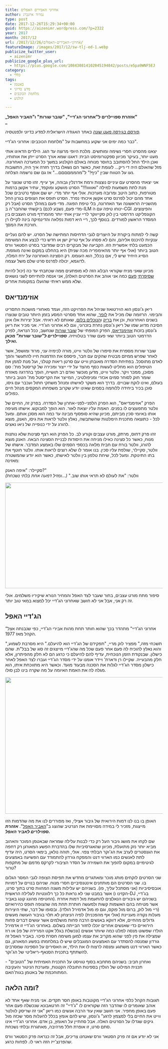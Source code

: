 ```yaml
---
title: אחרוני האבירים האפלים
author: נמרוד איזנברג
type: post
date: 2017-12-26T15:29:34+00:00
guid: https://aizenimr.wordpress.com/?p=2322
year: 2017
month: 2017/12
url: /2017/12/26/אחרוני-האבירים-האפלים/
featureImage: /images/2017/12/sw-tlj-ed-1.webp
publicize_twitter_user:
  - aizenimr
publicize_google_plus_url:
  - https://plus.google.com/108430814102045194842/posts/e5pa9WNF5EJ
category:
  - כללי
tags:
  - באטמן
  - מדע בדיוני
  - מלחמת הכוכבים
  - קולנוע

---
```

**_אזהרת ספויילרים ל"אחרוני הג'דיי", "שובר שורות" ו"האביר האפל"  
_** 

_[פורסם בגירסה מעט שונה][1] באתר האגודה הישראלית למדע בדיוני ולפנטסיה._

כבר כמה ימים אני שקוע במחשבות על "מלחמת הכוכבים: אחרוני הג'דיי".

יצאנו מהסרט חסרי נשימה ומותשים. מלכת היופי מרוצה עד הגג. הילדים הדאיגו אותי מעט יותר, בעיקר מכיוון ספקטרומיסט הבית: דאגנו שמא אורך הסרט ייתן את אותותיו, ואכן הילד החל להסתובב בחוסר מנוחה באולם הקולנוע במשך כל המערכה האחרונה. מזל שהאולם היה די ריק... לעומת זאת, כאשר הם נשאלו בדרך חזרה איך היה, התשובות נעו על הטווח שבין "כיף!" ל"מהממםםםם..." אז גם שם נרשמה הצלחה.

אני יצאתי מהסרט עם עיניים נוצצות ורמת אדרנלין גבוהה, אך עייף. זהו סרט שנוצר על מנת לתת משמעות למילה "ואווווו!!!" הסרט מושקע ומוקפד, עתיר אקשן ברמות מטורפות, כתוב היטב ומרובה מערכות. אולי אף יותר מדי. יש שם אוסף נרטיבים שכל אחד מהם יכול לפרנס סרט אקשן איכותי נפרד. הסרט תופס את הצופים בגרון החל מהשנייה הראשונה ועד האחרונה, בלי טיפת הפוגה. מדי פעם במהלך הסרט (אבל רק מדי פעם, נשבע לכם) ביקשתי שהחבר'ה ב-ILM ינוחו טיפה עם ה-CGI והפיצוצים. הקונפליקט הדרמטי בין לוק סקייווקר לריי עניין אותי יותר מהמרדף מורט העצבים בין המסדר הראשון למורדים. בנוסף לכך, ריי היא דמות נפלאה והדינמיקה בינה לקיילו רן חורכת את המסך.

קשה לי למתוח ביקורת על היוצרים לגבי הדחיסות המתישה של הסרט. יש להם נעליים ענקיות להיכנס אליהם, והם לא פסחו על אף טריק ישן או חדש כדי לבצע את המשימה הכמעט בלתי אפשרית הזו. הקביעה של מבקרים רבים שמדובר בסרט הסטאר וורס הטוב ביותר (אולי אף יותר מהאימפריה מכה שנית) היא בהחלט במקום ואינה מוגזמת. הסייג היחיד שיש לי, אם בכלל, הוא העומס. רק הסצינה האחרונה על ירח המלח, לדוגמא, יכולה לפרנס סרט שלם משל עצמה.

מכיוון שאני מניח שקוראי הבלוג הזה לא מופתעים ממה שכתבתי עד כה (יכול להיות [שסיפרתי][2] [פעם][3] כמה אני אוהב את הסרטים האלה), אני אנסה להתייחס לשני נושאים שלא ממש ראיתי שהועלו במקומות אחרים.

## אוזימנדיאס

ריאן ג'ונסון הוא הוירטואוז שניהל את הפרויקט הזה, ועמד מאחורי מושכות התסריט והבימוי. הרזומה שלו מכיל את [לופר][4], שהוא אחד מסרטי המסע בזמן היותר טובים שנוצרו בשנים האחרונות, וכן את [בריק][5] ו[הנוכלים בלום][6], שאותם לא ראיתי. אבל יצירות אלו אינן הסיבה מדוע שמו של ריאן ג'ונסון נחרת בזכרוני, וגם לא אחרוני הג'דיי. אני מכיר את ריאן ג'ונסון בזכות [אוזימנדיאס][7], הפרק המופתי של [שובר שורות][8] שנחשב, ככל הנראה, לפרק הדרמטי הטוב ביותר שאי פעם שודר בטלוויזיה. **_ספויילרים ל"שובר שורות" מכאן ואילך._**

שובר שורות מספרת את סיפורו של וולטר ווייט, מורה לכימיה עני, מרוד ומושפל, אשר לאחר שפרש ממיזם מבטיח שהקים עם חבר, פיספס את הזדמנות חייו להתעשר והפך לאדם מתוסכל. בפתיחת הסדרה מאובחן ווייט עם סרטן ריאות קטלני, ועל מנת לממן את הטיפולים הוא מחליט לעשות כסף מהצד על ידי ייצור ומכירה של קריסטל מת': סם מסוכן, ממכר ויקר. וולטר ווייט, מדען מוכשר ואדם רב תושייה, הופך בהדרגה מאזרח שומר חוק לסוחר סמים אכזרי ומניפולטיבי, המייצר את הקריסטל מת' הטוב ביותר בעולם, ואינו לוקח שבויים. בדרך הוא משקר לאישתו ומנהל משחקי חתול ועכבר עם גיסו, סוכן בכיר ביחידה ללוחמה בסמים שאינו יודע שקרוב משפחתו המקסים מנהל חיים כפולים.

הפרק "אוזימנדיאס", הוא הפרק הלפני-לפני-אחרון של הסדרה. בפרק זה, החיים של וולטר מתפוצצים לו בפנים. האמת עליו יוצאת לאור. הוא הופך למבוקש. אישתו מעיפה אותו באיומי סכין מביתם, מכיוון שהיא סופסוף מבינה עד כמה הוא מסכן אותם. ומעל לכל - כתוצאה מתכנית הימלטות שהשתבשה, נאלץ וולטר לראות את גיסו, האנק, מוצא להורג על ידי כנופייה של ניאו נאצים.

זהו פרק דחוס, מרתק, מורט עצבים וקורע לב. כל הפרק הוא רצף סצינות שלא נותנות מנוח, כאשר כל סצינה כאילו מניחה את היסודות לבניית הסצינה הבאה. האנק מוצא להורג, וולטר בורח עם חבית מלאה בכספי הסמים שלו באמצע המדבר. אישתו של וולטר, סקיילר, שולפת עליו סכין. בנו אומר לו שלא רוצים לראות אותו. וולטר חוטף את בתו התינוקת. ומעל לכל, שיחת טלפון בין וולטר לאישתו, כאשר הוא יודע שהמשטרה מאזינה:

סקיילר: "איפה האנק?"  
וולטר: "את לעולם לא תראי אותו שוב." _(...ומזיל דמעה אחת בלתי נשכחת)_

[<img decoding="async" loading="lazy" class="alignnone wp-image-2355 size-full" src="/images/2018/01/call.jpg" alt="" width="600" height="338" srcset="/images/2018/01/call.jpg 600w, /images/2018/01/call-200x113.jpg 200w" sizes="(max-width: 600px) 100vw, 600px" />][9]

סיפור מתח מורט עצבים, בחור שעבר לצד האפל והמחיר הנורא שיקיריו משלמים. אולי זה רק אני, אבל אני לא חושב שאחרוני הג'דיי יכל למצוא במאי טוב יותר.

## הג'דיי האפל

"אחרוני הג'דיי" מתהדר בכך שהוא חותר תחת מהות אבירי הג'דיי, כפי שנבנתה אצל הקהל מאז 1977.

"תשכחי מזה," מפציר לוק מריי, "תפקידם של הג'דיי הוא להיעלם." היא מסרבת לשמוע, והוא נאלץ להוכיח לה פעם אחר פעם שכל מה שהג'דיי מייצגים זה סוג של בבל"ת. שהם כישלון. שבנקודת הזמן הנוכחית, עדיף להם להיעלם כי כרגע הם לא חלק מהפיתרון, אלא חלק מהבעייה. שקיילו רן ודארת' ויידר אומנו על ידי מסדר הג'דיי ועברו לצד האפל לאחר כישלון מסדר הג'דיי לגלות את הסכנה מבעוד מועד. וכאשר היא מתווכחת איתו, הוא מגלה לה את האמת האיומה על מה שקרה בינו לבן סולו.

[<img decoding="async" loading="lazy" class="alignnone wp-image-2323" src="/images/2017/12/877664.jpg" alt="" width="655" height="437" srcset="/images/2017/12/877664.jpg 800w, /images/2017/12/877664-200x134.jpg 200w, /images/2017/12/877664-768x513.jpg 768w" sizes="(max-width: 655px) 100vw, 655px" />][10]

האופן בו בנו לנו דמות הירואית של גיבור אצילי, ואז מפוררים לנו את מה שהדמות הזו מייצגת, מזכיר לי במידה מסויימת את הנרטיב שהוצג ב"[האביר האפל][11]". **_אזהרת ספוילרים לאביר האפל._**

שם לקחו את מושג גיבור העל רק כדי לבנות עלילה שמראה שבאטמן המוכר והאהוב מביא יותר נזק מתועלת, מכיוון שהאגרסיביות שלו בהדברת הפשע המאורגן רק דחפה את הגנסטרים לערב את הג'וקר הבלתי צפוי. אולי, תוהה נולאן, בימאי הסרט, היה עדיף לתת לאנשים כמו הארווי דנט והמפקח גורדון להתמודד עם הפשיעה באמצעים לגיטימיים במקום להפוך את השמירה על הסדר הציבורי לקרקס מדמם של מתקפות טרור?

שני הסרטים לוקחים מותג מוכר ומאתגרים מחדש את תפיסת הצופה לגבי המסר הגלום בו. שני הסרטים הם מותחנים אינטנסיביים חסרי מנוח. שניהם בנויים על דמויות אובסיסיביות (אני מסתכל עליך, פו). בשניהם יש עלילות משנה המהוות סרט בתוך סרט, אשר במבט שני לא נראות כל כך רלוונטיות לעלילה הראשית (הקזינו ו-DJ בג'דיי, החטיפה מהונג קונג באביר). בשניהם יש גיבורים הנאלצים להתעמת מול דמות אחרת אשר מטיחה בהם האשמות קשות ולמעשה חותרת תחת מה שהצופה תופס כהירואיזם (ריי מול לוק, ברוס מול פוקס, וגם פו מול אדמירל הולדו). ובסופו של דבר, שתי היצירות מעלות נקודה מעניינת (אולי אף מהפכנית) לפיה הניצחון לא תלוי בגיבור העושה מעשים גדולים מהחיים, אלא דווקא באנשים הרבה פחות מושלמים אשר עושים דברים פחות הירואיים כדי שאנשים אחרים יוכלו לחזור הבייתה בשלום. באחרוני הג'דיי זו אדמירל הולדו שפשוט מנסה למלט כמה שיותר אנשים (ונכשלת בגלל אקט המרידה של פו) או רוז שמצילה את פין לפני שהוא מקריב את עצמו למען משימה חסרת סיכוי. באביר האפל זה גורדון שמנסה להסתדר עם האמצעים המוגבלים שיש לו במלחמתו בפשע המאורגן, גם כאשר הארווי דנט משתגע ומנסה לרצוח לו את הילד, או האסירים על הספינה שמסרבים להשתתף בתכנית הסנאף-ריאליטי של הג'וקר.

ואחרון חביב: בשניהם מתחבא בסוף טוויסט על התכנית האמיתית של "הטובים" - תכנית המילוט של הולדן בספינות התובלה הקטנות, ומערכת הניטור והעקיבה המתוחכמת של באטמן בגות'האם.

## ומה הלאה?

תגובות הקהל כלפי אחרוני הג'דיי מקוטבות באופן חסר תקדים. אני מניח שאף אחד לא אוהב שאומרים לו שהדבר הזה שקוראים לו "ג'דיי" זה חרטאבונא שנכשלה פעם אחר פעם באופן מחפיר. אני חושב שאין עוד הרבה אנשים כמו ריאן "אני זה שריסק לוולטר ווייט את החיים בלי למצמץ לרגע" ג'ונסון, שיש להם אומץ בכלל להעלות מסר שכזה מול גיקים שגדלו על הסרטים האלה. אבל סחתיין על האומץ, בן אדם. אחרוני הג'דיי אינו סתם סרט, זו אופרת חלל מרהיבה, מאתגרת ובלתי נשכחת.

אני לא יודע אם זה פרק הסטאר וורס _שאנחנו_ צריכים, אבל זה כנראה פרק הסטאר וורס _שהפרנצ'ייז_ הזה ראוי לו. לפחות כרגע.

 [1]: http://www.sf-f.org.il/archives/2156
 [2]: /2016/12/20/%d7%aa%d7%a7%d7%95%d7%95%d7%94-%d7%97%d7%93%d7%a9%d7%94-%d7%95%d7%a9%d7%9e%d7%94-%d7%a8%d7%95%d7%92-%d7%90%d7%97%d7%aa/
 [3]: /2015/10/21/%d7%91%d7%93%d7%a8%d7%9a-%d7%9c%d7%97%d7%a0%d7%9a-%d7%90%d7%aa-%d7%94%d7%99%d7%9c%d7%93%d7%99%d7%9d-%d7%a2%d7%95%d7%a6%d7%a8%d7%99%d7%9d-%d7%91%d7%98%d7%90%d7%98%d7%95%d7%90%d7%99%d7%9f/
 [4]: http://www.fisheye.co.il/looper/
 [5]: http://www.fisheye.co.il/movies/brick/
 [6]: http://www.fisheye.co.il/brothers_bloom/
 [7]: http://breakingbad.wikia.com/wiki/Ozymandias
 [8]: http://www.imdb.com/title/tt0903747/
 [9]: /images/2018/01/call.jpg
 [10]: /images/2017/12/877664.jpg
 [11]: http://www.fisheye.co.il/dark_knight/
